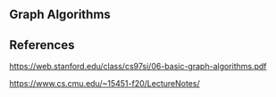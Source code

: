 ## Graph Algorithms

## References

https://web.stanford.edu/class/cs97si/06-basic-graph-algorithms.pdf

https://www.cs.cmu.edu/~15451-f20/LectureNotes/
